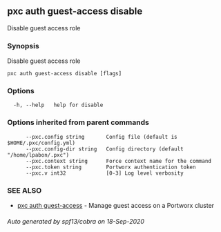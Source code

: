 ## pxc auth guest-access disable

Disable guest access role

### Synopsis

Disable guest access role

```
pxc auth guest-access disable [flags]
```

### Options

```
  -h, --help   help for disable
```

### Options inherited from parent commands

```
      --pxc.config string       Config file (default is $HOME/.pxc/config.yml)
      --pxc.config-dir string   Config directory (default "/home/lpabon/.pxc")
      --pxc.context string      Force context name for the command
      --pxc.token string        Portworx authentication token
      --pxc.v int32             [0-3] Log level verbosity
```

### SEE ALSO

* [pxc auth guest-access](pxc_auth_guest-access.md)	 - Manage guest access on a Portworx cluster

###### Auto generated by spf13/cobra on 18-Sep-2020
